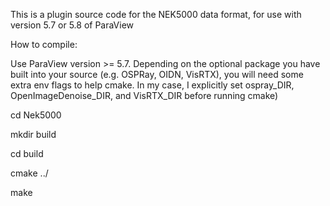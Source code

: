 This is a plugin source code for the NEK5000 data format, for use with version 5.7 or 5.8 of ParaView

How to compile:

  Use ParaView version >= 5.7. Depending on the optional package you have built into your source (e.g. OSPRay, OIDN,
  VisRTX), you will need some extra env flags to help cmake. In my case, I explicitly set ospray_DIR,
  OpenImageDenoise_DIR, and VisRTX_DIR before running cmake)
   
  cd Nek5000

  mkdir build

  cd build

  cmake ../

  make
